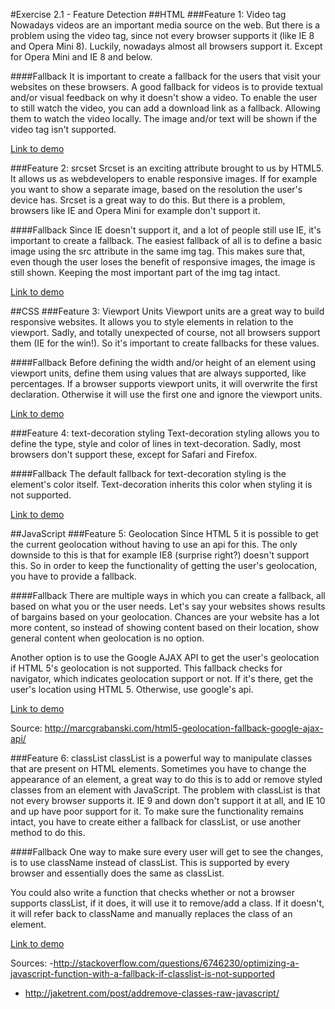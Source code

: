 #Exercise 2.1 - Feature Detection
##HTML
###Feature 1: Video tag
Nowadays videos are an important media source on the web. But there is a problem using the video tag, since not every browser supports it (like IE 8 and Opera Mini 8). Luckily, nowadays almost all browsers support it. Except for Opera Mini and IE 8 and below.

####Fallback
It is important to create a fallback for the users that visit your websites on these browsers. A good fallback for videos is to provide textual and/or visual feedback on why it doesn't show a video. To enable the user to still watch the video, you can add a download link as a fallback. Allowing them to watch the video locally. The image and/or text will be shown if the video tag isn't supported.

[Link to demo](https://melvinr.github.io/Browser%20Technologies/Week%202/Feature%201/index.html)

###Feature 2: srcset
Srcset is an exciting attribute brought to us by HTML5. It allows us as webdevelopers to enable responsive images. If for example you want to show a separate image, based on the resolution the user's device has. Srcset is a great way to do this. But there is a problem, browsers like IE and Opera Mini for example don't support it.

####Fallback
Since IE doesn't support it, and a lot of people still use IE, it's important to create a fallback. The easiest fallback of all is to define a basic image using the src attribute in the same img tag. This makes sure that, even though the user loses the benefit of responsive images, the image is still shown. Keeping the most important part of the img tag intact.

[Link to demo](https://melvinr.github.io/Browser%20Technologies/Week%202/Feature%202/index.html)

##CSS
###Feature 3: Viewport Units
Viewport units are a great way to build responsive websites. It allows you to style elements in relation to the viewport. Sadly, and totally unexpected of course, not all browsers support them (IE for the win!). So it's important to create fallbacks for these values.

####Fallback
Before defining the width and/or height of an element using viewport units, define them using values that are always supported, like percentages. If a browser supports viewport units, it will overwrite the first declaration. Otherwise it will use the first one and ignore the viewport units.

[Link to demo](https://melvinr.github.io/Browser%20Technologies/Week%202/Feature%203/index.html)

###Feature 4: text-decoration styling
Text-decoration styling allows you to define the type, style and color of lines in text-decoration. Sadly, most browsers don't support these, except for Safari and Firefox.

####Fallback
The default fallback for text-decoration styling is the element's color itself. Text-decoration inherits this color when styling it is not supported.

[Link to demo](https://melvinr.github.io/Browser%20Technologies/Week%202/Feature%204/index.html)

##JavaScript
###Feature 5: Geolocation
Since HTML 5 it is possible to get the current geolocation without having to use an api for this. The only downside to this is that for example IE8 (surprise right?) doesn't support this. So in order to keep the functionality of getting the user's geolocation, you have to provide a fallback.

####Fallback
There are multiple ways in which you can create a fallback, all based on what you or the user needs. Let's say your websites shows results of bargains based on your geolocation. Chances are your website has a lot more content, so instead of showing content based on their location, show general content when geolocation is no option.

Another option is to use the Google AJAX API to get the user's geolocation if HTML 5's geolocation is not supported. This fallback checks for navigator, which indicates geolocation support or not. If it's there, get the user's location using HTML 5. Otherwise, use google's api.

[Link to demo](https://melvinr.github.io/Browser%20Technologies/Week%202/Feature%205/index.html)

Source: http://marcgrabanski.com/html5-geolocation-fallback-google-ajax-api/


###Feature 6: classList
classList is a powerful way to manipulate classes that are present on HTML elements. Sometimes you have to change the appearance of an element, a great way to do this is to add or remove styled classes from an element with JavaScript. The problem with classList is that not every browser supports it. IE 9 and down don't support it at all, and IE 10 and up have poor support for it. To make sure the functionality remains intact, you have to create either a fallback for classList, or use another method to do this.

####Fallback
One way to make sure every user will get to see the changes, is to use className instead of classList. This is supported by every browser and essentially does the same as classList.

You could also write a function that checks whether or not a browser supports classList, if it does, it will use it to remove/add a class. If it doesn't, it will refer back to className and manually replaces the class of an element.

[Link to demo](https://melvinr.github.io/Browser%20Technologies/Week%202/Feature%206/index.html)

Sources:
-http://stackoverflow.com/questions/6746230/optimizing-a-javascript-function-with-a-fallback-if-classlist-is-not-supported
- http://jaketrent.com/post/addremove-classes-raw-javascript/